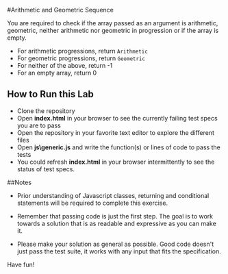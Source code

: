 #Arithmetic and Geometric Sequence

You are required to check if the array passed as an argument is arithmetic, geometric, neither arithmetic nor geometric in progression or if the array is empty.

- For arithmetic progressions, return `Arithmetic`
- For geometric progressions, return `Geometric`
- For neither of the above, return -1
- For an empty array, return 0

## How to Run this Lab

+ Clone the repository
+ Open **index.html** in your browser to see the currently failing test specs you are to pass
+ Open the repository in your favorite text editor to explore the different files
+ Open **js\generic.js** and write the function(s) or lines of code to pass the tests
+ You could refresh **index.html** in your browser intermittently to see the status of test specs.


##Notes

+ Prior understanding of Javascript classes, returning and conditional statements will be required to complete this exercise.

+ Remember that passing code is just the first step. The goal is to work towards a solution that is as readable and expressive as you can make
it.

+ Please make your solution as general as possible. Good code doesn't just pass the test suite, it works with any input that fits the specification.

Have fun!
